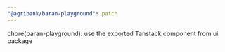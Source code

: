 ```yaml
---
"@agribank/baran-playground": patch
---
```


chore(baran-playground): use the exported Tanstack component from ui package
